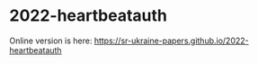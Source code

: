 # 2022-heartbeatauth

Online version is here: https://sr-ukraine-papers.github.io/2022-heartbeatauth
